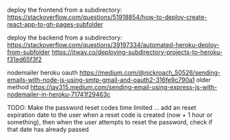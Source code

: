 deploy the frontend from a subdirectory:
https://stackoverflow.com/questions/51918854/how-to-deploy-create-react-app-to-gh-pages-subfolder

deploy the backend from a subdirectory:
https://stackoverflow.com/questions/39197334/automated-heroku-deploy-from-subfolder
https://jtway.co/deploying-subdirectory-projects-to-heroku-f31ed65f3f2

nodemailer heroku
oauth https://medium.com/@nickroach_50526/sending-emails-with-node-js-using-smtp-gmail-and-oauth2-316fe9c790a1
older method https://jay315.medium.com/sending-email-using-express-js-with-nodemailer-in-heroku-71741f29463c

TODO:
Make the password reset codes time limited ... add an reset expiration date to the user when a reset code is created (now + 1 hour or something), then when the user attempts to reset the password, check if that date has already passed
